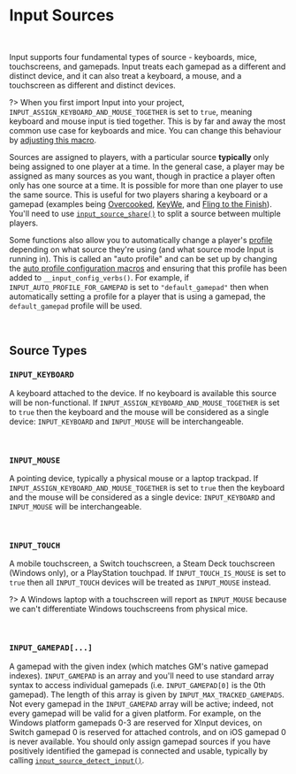 # Input Sources

&nbsp;

Input supports four fundamental types of source - keyboards, mice, touchscreens, and gamepads. Input treats each gamepad as a different and distinct device, and it can also treat a keyboard, a mouse, and a touchscreen as different and distinct devices.

?> When you first import Input into your project, `INPUT_ASSIGN_KEYBOARD_AND_MOUSE_TOGETHER` is set to `true`, meaning keyboard and mouse input is tied together. This is by far and away the most common use case for keyboards and mice. You can change this behaviour by [adjusting this macro](Configuration?id=profiles-and-bindings).

Sources are assigned to players, with a particular source **typically** only being assigned to one player at a time. In the general case, a player may be assigned as many sources as you want, though in practice a player often only has one source at a time. It is possible for more than one player to use the same source. This is useful for two players sharing a keyboard or a gamepad (examples being [Overcooked](https://store.steampowered.com/app/448510/Overcooked/), [KeyWe](https://store.steampowered.com/app/1242980/KeyWe/), and [Fling to the Finish](https://store.steampowered.com/app/1054430/Fling_to_the_Finish/)). You'll need to use [`input_source_share()`](Functions-(Sources)?id=input_source_sharesource-playerindex-autoprofile) to split a source between multiple players.

Some functions also allow you to automatically change a player's [profile](Profiles) depending on what source they're using (and what source mode Input is running in). This is called an "auto profile" and can be set up by changing the [auto profile configuration macros](Configuration?id=profiles-and-bindings) and ensuring that this profile has been added to `__input_config_verbs()`. For example, if `INPUT_AUTO_PROFILE_FOR_GAMEPAD` is set to `"default_gamepad"` then when automatically setting a profile for a player that is using a gamepad, the `default_gamepad` profile will be used.

&nbsp;

## Source Types

### `INPUT_KEYBOARD`

A keyboard attached to the device. If no keyboard is available this source will be non-functional. If `INPUT_ASSIGN_KEYBOARD_AND_MOUSE_TOGETHER` is set to `true` then the keyboard and the mouse will be considered as a single device: `INPUT_KEYBOARD` and `INPUT_MOUSE` will be interchangeable.

&nbsp;

### `INPUT_MOUSE`

A pointing device, typically a physical mouse or a laptop trackpad. If `INPUT_ASSIGN_KEYBOARD_AND_MOUSE_TOGETHER` is set to `true` then the keyboard and the mouse will be considered as a single device: `INPUT_KEYBOARD` and `INPUT_MOUSE` will be interchangeable.

&nbsp;

### `INPUT_TOUCH`

A mobile touchscreen, a Switch touchscreen, a Steam Deck touchscreen (Windows only), or a PlayStation touchpad. If `INPUT_TOUCH_IS_MOUSE` is set to `true` then all `INPUT_TOUCH` devices will be treated as `INPUT_MOUSE` instead.

?> A Windows laptop with a touchscreen will report as `INPUT_MOUSE` because we can't differentiate Windows touchscreens from physical mice.

&nbsp;

### `INPUT_GAMEPAD[...]`

A gamepad with the given index (which matches GM's native gamepad indexes). `INPUT_GAMEPAD` is an array and you'll need to use standard array syntax to access individual gamepads (i.e. `INPUT_GAMEPAD[0]` is the 0th gamepad). The length of this array is given by `INPUT_MAX_TRACKED_GAMEPADS`. Not every gamepad in the `INPUT_GAMEPAD` array will be active; indeed, not every gamepad will be valid for a given platform. For example, on the Windows platform gamepads 0-3 are reserved for XInput devices, on Switch gamepad 0 is reserved for attached controls, and on iOS gamepad 0 is never available. You should only assign gamepad sources if you have positively identified the gamepad is connected and usable, typically by calling [`input_source_detect_input()`](Functions-(Sources)?id=input_source_detect_inputsource).

